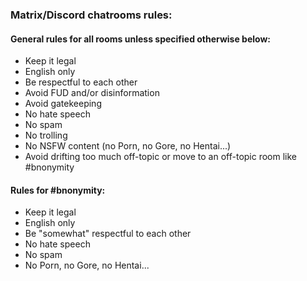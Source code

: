 ### Matrix/Discord chatrooms rules:

#### General rules for all rooms unless specified otherwise below:
- Keep it legal
- English only
- Be respectful to each other
- Avoid FUD and/or disinformation
- Avoid gatekeeping
- No hate speech
- No spam
- No trolling
- No NSFW content (no Porn, no Gore, no Hentai...)
- Avoid drifting too much off-topic or move to an off-topic room like #bnonymity

#### Rules for #bnonymity:
- Keep it legal
- English only
- Be "somewhat" respectful to each other
- No hate speech
- No spam
- No Porn, no Gore, no Hentai...
